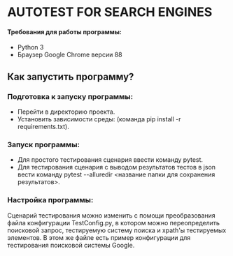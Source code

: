 # AUTOTEST FOR SEARCH ENGINES

#### Требования для работы программы:

- Python 3
- Браузер Google Chrome версии 88

## Как запустить программу?

### Подготовка к запуску программы:

* Перейти в директорию проекта.
* Установить зависимости среды: (команда pip install -r requirements.txt).

### Запуск программы:

* Для простого тестирования сценария ввести команду pytest.
* Для тестирования сценария с выводом результатов тестов в json вести команду pytest --alluredir <название папки для
  сохранения результатов>.

### Настройка программы:

Cценарий тестирования можно изменить с помощи преобразования файла конфигурации TestConfig.py, в котором можно
переопределить поисковой запрос, тестируемую систему поиска и xpath'ы тестируемых элементов. В этом же файле есть пример
конфигурации для тестирования поисковой системы Google.

